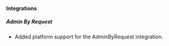 
#### Integrations

##### Admin By Request

- Added platform support for the AdminByRequest integration.
